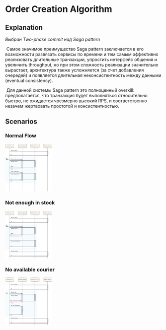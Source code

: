 # Order Creation Algorithm

## Explanation

_Выбран Two-phase commit над Saga pattern_

​	Самое значимое преимущество Saga pattern заключается в его возможности развязать сервисы по времени и тем самым эффективно реализовать длительные транзакции, упростить интерфейс общения и увеличить throughput, но при этом сложность реализации значительно вырастает, архитектура также усложняется (за счет добавления очередей) и появляется длительная неконсистентность между данными (eventual consistency).

​	Для данной системы Saga pattern это полноценный overkill: предполагается, что транзакция будет выполняться относительно быстро, не ожидается чрезмерно высокий RPS, и соответственно незачем жертвовать простотой и консистентностью.

## Scenarios

### Normal Flow

<img src="images/2pc_normal.png" style="zoom:15%">

### Not enough in stock

<img src="images/2pc_not_enough_in_stock.png" style="zoom:15%">

### No available courier

<img src="images/2pc_no_available_courier.png" style="zoom:15%">



